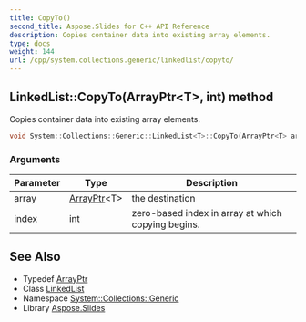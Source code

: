 ```yaml
---
title: CopyTo()
second_title: Aspose.Slides for C++ API Reference
description: Copies container data into existing array elements.
type: docs
weight: 144
url: /cpp/system.collections.generic/linkedlist/copyto/
---
```

## LinkedList::CopyTo(ArrayPtr\<T\>, int) method


Copies container data into existing array elements.

```cpp
void System::Collections::Generic::LinkedList<T>::CopyTo(ArrayPtr<T> array, int index) override
```


### Arguments

| Parameter | Type | Description |
| --- | --- | --- |
| array | [ArrayPtr](../../../system/arrayptr/)\<T\> | the destination |
| index | int | zero-based index in array at which copying begins. |

## See Also

* Typedef [ArrayPtr](../../system/arrayptr/)
* Class [LinkedList](./)
* Namespace [System::Collections::Generic](../)
* Library [Aspose.Slides](../../)